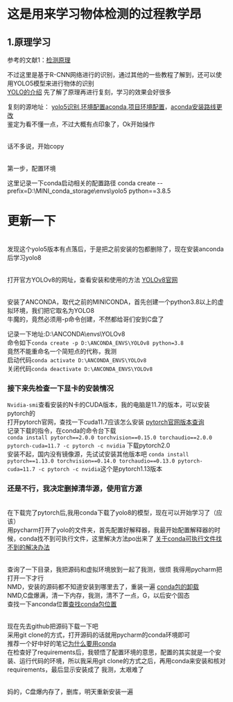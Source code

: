 # 这是用来学习物体检测的过程教学昂

## 1.原理学习
参考的文献1：[检测原理](https://blog.csdn.net/atuo200/article/details/119417315)

不过这里是基于R-CNN网络进行的识别，通过其他的一些教程了解到，还可以使用YOLO5模型来进行物体的识别
<br/>[YOLO的介绍](https://zhuanlan.zhihu.com/p/94986199)
先了解了原理再进行复刻，学习的效果会好很多


复刻的源地址：
[yolo5识别](https://blog.csdn.net/ECHOSON/article/details/121939535),[环境配置aconda](https://blog.csdn.net/ECHOSON/article/details/117220445),[项目环境配置](https://blog.csdn.net/ECHOSON/article/details/118420968)，[aconda安装路线更改](https://blog.csdn.net/qq_54562136/article/details/128932352?ops_request_misc=%257B%2522request%255Fid%2522%253A%2522169280317316800227491707%2522%252C%2522scm%2522%253A%252220140713.130102334..%2522%257D&request_id=169280317316800227491707&biz_id=0&utm_medium=distribute.pc_search_result.none-task-blog-2~all~sobaiduend~default-1-128932352-null-null.142^v93^chatsearchT3_1&utm_term=conda%20create%E6%80%8E%E4%B9%88%E8%A3%85%E5%88%B0d%E7%9B%98&spm=1018.2226.3001.4187)
<br/>鉴定为看不懂一点，不过大概有点印象了，Ok开始操作

<br/>话不多说，开始copy

<br/>第一步，配置环境

这里记录一下conda启动相关的配置路径
conda create --prefix=D:\MINI_conda_storage\envs\yolo5 python==3.8.5


# 更新一下
<br/>发现这个yolo5版本有点落后，于是把之前安装的包都删除了，现在安装anconda后学习yolo8

<br/>打开官方YOLOv8的网址，查看安装和使用的方法
[YOLOv8官网](https://github.com/ultralytics/ultralytics/blob/main/README.zh-CN.md)

<br/>安装了ANCONDA，取代之前的MINICONDA，首先创建一个python3.8以上的虚拟环境，我们把它取名为YOLO8
<br/>牛魔的，竟然必须用-p命令创建，不然都给哥们安到C盘了

记录一下地址:D:\ANCONDA\envs\YOLOv8
<br/>命令如下`conda create -p D:\ANCONDA_ENVS\YOLOv8 python=3.8`
<br/>竟然不能重命名一个简短点的代称，我测
<br/>启动代码`conda activate D:\ANCONDA_ENVS\YOLOv8`
<br/>关闭代码`conda deactivate D:\ANCONDA_ENVS\YOLOv8`

### 接下来先检查一下显卡的安装情况
`Nvidia-smi`查看安装的N卡的CUDA版本，我的电脑是11.7的版本，可以安装pytorch的
<br/>打开pytorch官网，查找一下cuda11.7应该怎么安装
[pytorch官网版本查询](https://pytorch.org/get-started/previous-versions/)
<br/>记录下载的指令，在conda的命令台下载
<br/>`conda install pytorch==2.0.0 torchvision==0.15.0 torchaudio==2.0.0 pytorch-cuda=11.7 -c pytorch -c nvidia`
下载pytorch2.0
<br/>安装不起，国内没有镜像源，先试试安装其他版本吧
`conda install pytorch==1.13.0 torchvision==0.14.0 torchaudio==0.13.0 pytorch-cuda=11.7 -c pytorch -c nvidia`这个是pytorch1.13版本
### 还是不行，我决定删掉清华源，使用官方源

<br/>在下载完了pytorch后,我用conda下载了yolo8的模型，现在可以开始学习了（应该）
<br/>用pycharm打开了yolo的文件夹，首先配置好解释器，我最开始配置解释器的时候，conda找不到可执行文件，这里解决方法po出来了
[关于conda可执行文件找不到的解决办法](https://blog.csdn.net/weixin_63350378/article/details/128749544?ops_request_misc=%257B%2522request%255Fid%2522%253A%2522169287008316800225542769%2522%252C%2522scm%2522%253A%252220140713.130102334..%2522%257D&request_id=169287008316800225542769&biz_id=0&utm_medium=distribute.pc_search_result.none-task-blog-2~all~top_positive~default-1-128749544-null-null.142^v93^chatsearchT3_1&utm_term=%E6%89%BE%E4%B8%8D%E5%88%B0conda%E5%8F%AF%E6%89%A7%E8%A1%8C%E6%96%87%E4%BB%B6&spm=1018.2226.3001.4187)


<br/>查询了一下目录，我把源码和虚拟环境放到一起了我测，很烦
我得用pycharm把打开一下才行
<br/>NMD，安装的源码都不知道安装到哪里去了，重装一遍
[conda包的卸载](https://blog.csdn.net/qq_50637636/article/details/119997651?ops_request_misc=%257B%2522request%255Fid%2522%253A%2522169288392016800222877057%2522%252C%2522scm%2522%253A%252220140713.130102334..%2522%257D&request_id=169288392016800222877057&biz_id=0&utm_medium=distribute.pc_search_result.none-task-blog-2~all~sobaiduend~default-2-119997651-null-null.142^v93^chatsearchT3_1&utm_term=conda%E6%80%8E%E4%B9%88%E5%8D%B8%E8%BD%BD%E5%8C%85&spm=1018.2226.3001.4187)
<br/>NMD,C盘爆满，清一下内存，我测，清不了一点，G，以后安个固态
<br/>查找一下anconda位置[查找conda包位置](https://blog.csdn.net/weixin_50523140/article/details/124667822?utm_medium=distribute.pc_relevant.none-task-blog-2~default~baidujs_utm_term~default-1-124667822-blog-127321034.235^v38^pc_relevant_yljh&spm=1001.2101.3001.4242.2&utm_relevant_index=4)

<br/>现在先去github把源码下载一下吧
<br/>采用git clone的方式，打开源码的话就用pycharm的conda环境即可
<br/>推荐一个好中好的笔记[为什么要用conda](https://blog.csdn.net/m0_52848925/article/details/130847813?ops_request_misc=%257B%2522request%255Fid%2522%253A%2522169288798216800180635426%2522%252C%2522scm%2522%253A%252220140713.130102334.pc%255Fall.%2522%257D&request_id=169288798216800180635426&biz_id=0&utm_medium=distribute.pc_search_result.none-task-blog-2~all~first_rank_ecpm_v1~rank_v31_ecpm-1-130847813-null-null.142^v93^chatsearchT3_1&utm_term=%E6%80%8E%E4%B9%88%E5%9C%A8%E8%99%9A%E6%8B%9F%E7%8E%AF%E5%A2%83%E7%9B%AE%E5%BD%95%E4%B8%8B%E5%AE%89%E8%A3%85YOLO8%E7%9A%84%E4%BE%9D%E8%B5%96&spm=1018.2226.3001.4187)
<br/>在检查好了requirements后，我顿悟了配置环境的意思，配置的其实就是一个安装、运行代码的环境，所以我采用git clone的方式之后，再用conda来安装和核对requirements，最后显示安装成了
我测，太艰难了


<br/>妈的，C盘爆内存了，删库，明天重新安装一遍
